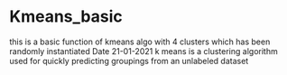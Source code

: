# Kmeans_basic
this is a basic function of kmeans algo with 4 clusters which has been randomly instantiated
Date 21-01-2021
k means is a clustering algorithm used for quickly predicting groupings from an unlabeled dataset
